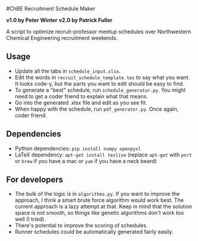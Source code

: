 #ChBE Recruitment Schedule Maker

**v1.0 by Peter Winter**
**v2.0 by Patrick Fuller**

A script to optimize recruit-professor meetup schedules over Northwestern Chemical Engineering recruitment weekends.

Usage
-----

* Update all the tabs in `schedule_input.xlsx`.
* Edit the words in `recruit_schedule_template.tex` to say what you want. It looks code-y, but the parts you want to edit should be easy to find.
* To generate a "best" schedule, run `schedule_generator.py`. You might need to get a coder friend to explain what that means.
* Go into the generated .xlsx file and edit as you see fit.
* When happy with the schedule, run `pdf_generator.py`. Once again, coder friend.

Dependencies
------------

* Python dependencies: `pip install numpy openpyxl`
* LaTeX dependency: `apt-get install texlive` (replace `apt-get` with `port` or `brew` if you have a mac or `yum` if you have a neck beard)

For developers
--------------

* The bulk of the logic is in `algorithms.py`. If you want to improve the approach, I think a smart brute force algorithm would work best. The current approach is a lazy attempt at that. Keep in mind that the solution space is not smooth, so things like genetic algorithms don't work too well (I tried).
* There's potential to improve the scoring of schedules.
* Runner schedules could be automatically generated fairly easily.
